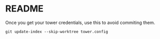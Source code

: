 # README

Once you get your tower credentials, use this to avoid commiting them.

```
git update-index --skip-worktree tower.config
```
